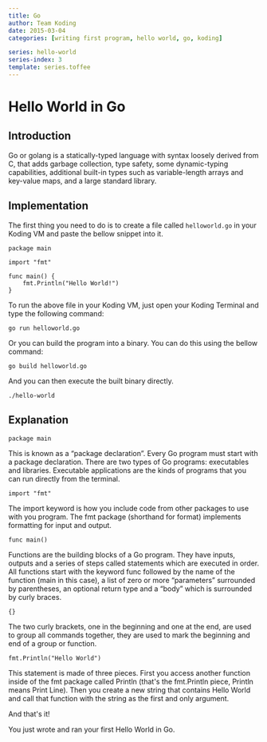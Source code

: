 ```yaml
---
title: Go
author: Team Koding
date: 2015-03-04
categories: [writing first program, hello world, go, koding]

series: hello-world
series-index: 3
template: series.toffee
---
```


# Hello World in Go

## Introduction

Go or golang is a statically-typed language with syntax loosely derived from C, that adds garbage collection, type safety, some dynamic-typing capabilities, additional built-in types such as variable-length arrays and key-value maps, and a large standard library.

## Implementation

The first thing you need to do is to create a file called `helloworld.go` in your Koding VM and paste the bellow snippet into it.

```
package main

import "fmt"

func main() {
    fmt.Println("Hello World!")
}
```

To run the above file in your Koding VM, just open your Koding Terminal and type the following command:

```
go run helloworld.go
```

Or you can build the program into a binary. You can do this using the bellow command:

```
go build helloworld.go
```

And you can then execute the built binary directly.

```
./hello-world
```

## Explanation

```
package main
```

This is known as a “package declaration”. Every Go program must start with a package declaration. There are two types of Go programs: executables and libraries. Executable applications are the kinds of programs that you can run directly from the terminal.

```
import "fmt"
```

The import keyword is how you include code from other packages to use with you program. The fmt package (shorthand for format) implements formatting for input and output.

```
func main()
```

Functions are the building blocks of a Go program. They have inputs, outputs and a series of steps called statements which are executed in order. All functions start with the keyword func followed by the name of the function (main in this case), a list of zero or more “parameters” surrounded by parentheses, an optional return type and a “body” which is surrounded by curly braces.

```
{}
```

The two curly brackets, one in the beginning and one at the end, are used to group all commands together, they are used to mark the beginning and end of a
group or function.

```
fmt.Println("Hello World")
```

This statement is made of three pieces. First you access another function inside of the fmt package called Println (that's the fmt.Println piece, Println means Print Line). Then you create a new string that contains Hello World and call that function with the string as the first and only argument.

And that's it!

You just wrote and ran your first Hello World in Go.

